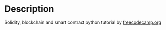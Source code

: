 # Description

Solidity, blockchain and smart contract python tutorial by [freecodecamp.org](https://youtu.be/M576WGiDBdQ?si=pm85AbSuSul5XToF)